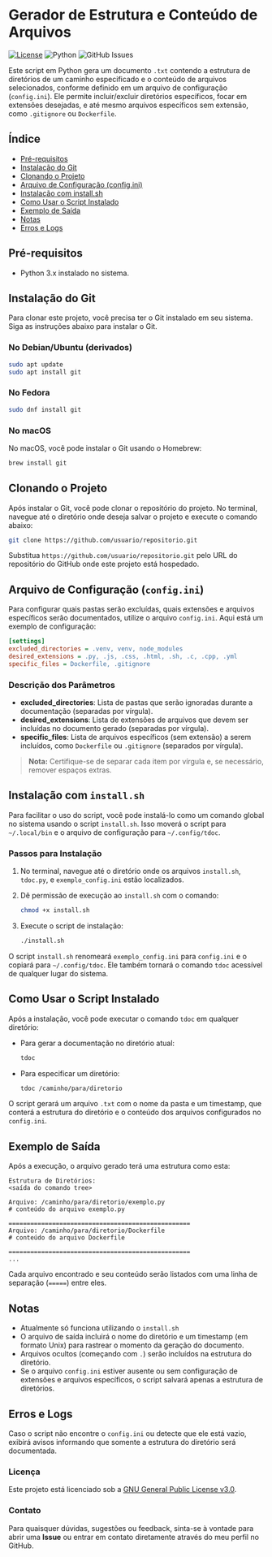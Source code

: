 
# Gerador de Estrutura e Conteúdo de Arquivos

[![License](https://img.shields.io/github/license/lclavignePT/tdoc)](LICENSE)
![Python](https://img.shields.io/badge/Python-3.x-blue.svg)
![GitHub Issues](https://img.shields.io/github/issues/lclavignePT/tdoc)

Este script em Python gera um documento `.txt` contendo a estrutura de diretórios de um caminho especificado e o conteúdo de arquivos selecionados, conforme definido em um arquivo de configuração (`config.ini`). Ele permite incluir/excluir diretórios específicos, focar em extensões desejadas, e até mesmo arquivos específicos sem extensão, como `.gitignore` ou `Dockerfile`.

## Índice

- [Pré-requisitos](#pré-requisitos)
- [Instalação do Git](#instalação-do-git)
- [Clonando o Projeto](#clonando-o-projeto)
- [Arquivo de Configuração (config.ini)](#arquivo-de-configuração-configini)
- [Instalação com install.sh](#instalação-com-installsh)
- [Como Usar o Script Instalado](#como-usar-o-script-instalado)
- [Exemplo de Saída](#exemplo-de-saída)
- [Notas](#notas)
- [Erros e Logs](#erros-e-logs)

## Pré-requisitos

- Python 3.x instalado no sistema.

## Instalação do Git

Para clonar este projeto, você precisa ter o Git instalado em seu sistema. Siga as instruções abaixo para instalar o Git.

### No Debian/Ubuntu (derivados)

```bash
sudo apt update
sudo apt install git
```

### No Fedora

```bash
sudo dnf install git
```

### No macOS

No macOS, você pode instalar o Git usando o Homebrew:

```bash
brew install git
```

## Clonando o Projeto

Após instalar o Git, você pode clonar o repositório do projeto. No terminal, navegue até o diretório onde deseja salvar o projeto e execute o comando abaixo:

```bash
git clone https://github.com/usuario/repositorio.git
```

Substitua `https://github.com/usuario/repositorio.git` pelo URL do repositório do GitHub onde este projeto está hospedado.

## Arquivo de Configuração (`config.ini`)

Para configurar quais pastas serão excluídas, quais extensões e arquivos específicos serão documentados, utilize o arquivo `config.ini`. Aqui está um exemplo de configuração:

```ini
[settings]
excluded_directories = .venv, venv, node_modules
desired_extensions = .py, .js, .css, .html, .sh, .c, .cpp, .yml
specific_files = Dockerfile, .gitignore
```

### Descrição dos Parâmetros

- **excluded_directories**: Lista de pastas que serão ignoradas durante a documentação (separadas por vírgula).
- **desired_extensions**: Lista de extensões de arquivos que devem ser incluídas no documento gerado (separadas por vírgula).
- **specific_files**: Lista de arquivos específicos (sem extensão) a serem incluídos, como `Dockerfile` ou `.gitignore` (separados por vírgula).

> **Nota:** Certifique-se de separar cada item por vírgula e, se necessário, remover espaços extras.

## Instalação com `install.sh`

Para facilitar o uso do script, você pode instalá-lo como um comando global no sistema usando o script `install.sh`. Isso moverá o script para `~/.local/bin` e o arquivo de configuração para `~/.config/tdoc`.

### Passos para Instalação

1. No terminal, navegue até o diretório onde os arquivos `install.sh`, `tdoc.py`, e `exemplo_config.ini` estão localizados.
2. Dê permissão de execução ao `install.sh` com o comando:

   ```bash
   chmod +x install.sh
   ```

3. Execute o script de instalação:

   ```bash
   ./install.sh
   ```

O script `install.sh` renomeará `exemplo_config.ini` para `config.ini` e o copiará para `~/.config/tdoc`. Ele também tornará o comando `tdoc` acessível de qualquer lugar do sistema.

## Como Usar o Script Instalado

Após a instalação, você pode executar o comando `tdoc` em qualquer diretório:

- Para gerar a documentação no diretório atual:

  ```bash
  tdoc
  ```

- Para especificar um diretório:

  ```bash
  tdoc /caminho/para/diretorio
  ```

O script gerará um arquivo `.txt` com o nome da pasta e um timestamp, que conterá a estrutura do diretório e o conteúdo dos arquivos configurados no `config.ini`.

## Exemplo de Saída

Após a execução, o arquivo gerado terá uma estrutura como esta:

```plaintext
Estrutura de Diretórios:
<saída do comando tree>

Arquivo: /caminho/para/diretorio/exemplo.py
# conteúdo do arquivo exemplo.py

==================================================
Arquivo: /caminho/para/diretorio/Dockerfile
# conteúdo do arquivo Dockerfile

==================================================
...
```

Cada arquivo encontrado e seu conteúdo serão listados com uma linha de separação (`=====`) entre eles.

## Notas

- Atualmente só funciona utilizando o `install.sh`
- O arquivo de saída incluirá o nome do diretório e um timestamp (em formato Unix) para rastrear o momento da geração do documento.
- Arquivos ocultos (começando com `.`) serão incluídos na estrutura do diretório.
- Se o arquivo `config.ini` estiver ausente ou sem configuração de extensões e arquivos específicos, o script salvará apenas a estrutura de diretórios.

## Erros e Logs

Caso o script não encontre o `config.ini` ou detecte que ele está vazio, exibirá avisos informando que somente a estrutura do diretório será documentada.

### Licença
Este projeto está licenciado sob a [GNU General Public License v3.0](LICENSE).

### Contato
Para quaisquer dúvidas, sugestões ou feedback, sinta-se à vontade para abrir uma **Issue** ou entrar em contato diretamente através do meu perfil no GitHub.
